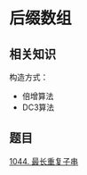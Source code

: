 # 后缀数组

## 相关知识

构造方式：

- 倍增算法
- DC3算法

## 题目

[1044. 最长重复子串](https://leetcode-cn.com/problems/longest-duplicate-substring/)
